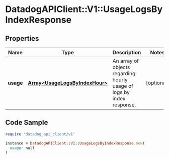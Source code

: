 # DatadogAPIClient::V1::UsageLogsByIndexResponse

## Properties

| Name | Type | Description | Notes |
| ---- | ---- | ----------- | ----- |
| **usage** | [**Array&lt;UsageLogsByIndexHour&gt;**](UsageLogsByIndexHour.md) | An array of objects regarding hourly usage of logs by index response. | [optional] |

## Code Sample

```ruby
require 'datadog_api_client/v1'

instance = DatadogAPIClient::V1::UsageLogsByIndexResponse.new(
  usage: null
)
```

